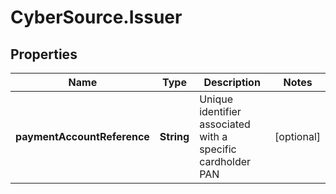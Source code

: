 # CyberSource.Issuer

## Properties
Name | Type | Description | Notes
------------ | ------------- | ------------- | -------------
**paymentAccountReference** | **String** | Unique identifier associated with a specific cardholder PAN | [optional] 


